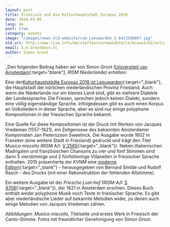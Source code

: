 ```yaml
---
layout: post
title: Friesisch und die Kulturhauptstadt Europas 2018
date: 2018-03-05
lang: de
post: true
category: events
image: "/images/news-old-website/csm_Leeuwarden_2_842320b067.jpg"
old_url: http://www.rism.info/de/startseite/newsdetails/browse/62/article/64/frisian-and-the-european-capital-of-culture-2018.html
email: S.H.Groot@uva.nl
author: Simon Groot
---
```



_Den folgenden Beitrag haben wir von Simon Groot ([Universiteit van Amsterdam](http://bijzonderecollecties.uva.nl/en/){:target="_blank"}, RISM Niederlande) erhalten:_

Eine der[Kulturhauptstädte Europas 2018 ist Leeuwarden](https://www.friesland.nl/en/european-capital-of-culture){:target="_blank"}, die Hauptstadt der nörlichen niederländischen Provinz Friesland. Auch wenn die Niederlande nur ein kleines Land sind, gibt es mehrere Dialekte der Landessprache. Die Friesen, sprechen jedoch keinen Dialekt, sondern eine völlig eigenständige Sprache. Infolgedessen gibt es auch einen Korpus an Volksliedern in dieser Sprache, aber es sind nur einige polyphone Kompositionen in der friesischen Sprache bekannt.

Eine Quelle für diese Kompositionen ist der Druck mit Werken von Jacques Vredeman (1557-1621), ein Zeitgenosse des bekannten Amsterdamer Komponisten Jan Pieterszoon Sweelinck. Die Ausgabe wurde 1602 in Franeker (eine weitere Stadt in Friesland) gedruckt und trägt den Titel _Musica miscella_ (RISM A/I: [V 2565](https://opac.rism.info/search?id=00000990067534){:target="_blank"}). Neben iItalienischen Madrigalen und französischen Chansons zu vier und fünf Stimmen sind darin 5 vierstimmige und 2 fünfstimmige Villanellen in friesischer Sprache enthalten. 2015 präsentierte der KVNM eine [moderne Edition](http://www.kvnm.nl/nl/product/323){:target="_blank"} - herausgegeben von Bernard Smilde und Rudolf Rasch - des Drucks (mit einer Rekonstruktion der fehlenden Altstimme).

Ein weitere Ausgabe ist der _Friesche Lust-hof_ (RISM-A/I: [S 4708](https://opac.rism.info/search?View=rism&author=starter&q=Friesche){:target="_blank"}), der 1621 in Amsterdam erschien. Dieses Buch enthält weder polyphone Musik noch Texte in friesischer Sprache. Es gibt aber niederländische Lieder auf bekannte Melodien wider, zu denen auch einige Melodien von Jacques Vredeman zählen.


_Abbildungen_: _Musica miscella_, Titelseite und erstes Werk in Friesisch der Canto-Stimme. Fotos mit freundlicher Genehmigung von Simon Groot.

<script type="text/javascript">var switchTo5x=true;</script><script type="text/javascript" src="http://w.sharethis.com/button/buttons.js"></script><script type="text/javascript">stLight.options({publisher: "9b601438-1ce1-49d8-bfd7-9cff5df54c17", doNotHash: false, doNotCopy: false, hashAddressBar: false});</script>